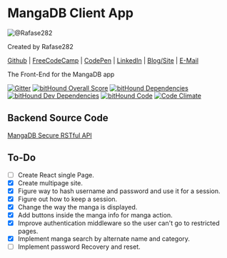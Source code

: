 # MangaDB Client App
![@Rafase282](https://avatars0.githubusercontent.com/Rafase282?&s=128)

Created by Rafase282

[Github](https://github.com/Rafase282) | [FreeCodeCamp](http://www.freecodecamp.com/rafase282) | [CodePen](http://codepen.io/Rafase282/) | [LinkedIn](https://www.linkedin.com/in/rafase282) | [Blog/Site](https://rafase282.wordpress.com/) | [E-Mail](mailto:rafase282@gmail.com)

The Front-End for the MangaDB app

[![Gitter](https://badges.gitter.im/Rafase282/Mangadb.svg)](https://gitter.im/Rafase282/Mangadb?utm_source=badge&utm_medium=badge&utm_campaign=pr-badge) [![bitHound Overall Score](https://www.bithound.io/github/Rafase282/mangadb-front/badges/score.svg)](https://www.bithound.io/github/Rafase282/mangadb-front) [![bitHound Dependencies](https://www.bithound.io/github/Rafase282/mangadb-front/badges/dependencies.svg)](https://www.bithound.io/github/Rafase282/mangadb-front/master/dependencies/npm) [![bitHound Dev Dependencies](https://www.bithound.io/github/Rafase282/mangadb-front/badges/devDependencies.svg)](https://www.bithound.io/github/Rafase282/mangadb-front/master/dependencies/npm) [![bitHound Code](https://www.bithound.io/github/Rafase282/mangadb-front/badges/code.svg)](https://www.bithound.io/github/Rafase282/mangadb-front) [![Code Climate](https://codeclimate.com/github/Rafase282/mangadb-front/badges/gpa.svg)](https://codeclimate.com/github/Rafase282/mangadb-front)

## Backend Source Code
[MangaDB Secure RSTful API](https://github.com/Rafase282/Mangadb)

## To-Do
- [ ] Create React single Page.
- [X] Create multipage site.
- [X] Figure way to hash username and password and use it for a session.
- [X] Figure out how to keep a session.
- [X] Change the way the manga is displayed.
- [X] Add buttons inside the manga info for manga action.
- [X] Improve authentication middleware so the user can't go to restricted pages.
- [X] Implement manga search by alternate name and category.
- [ ] Implement password Recovery and reset.
